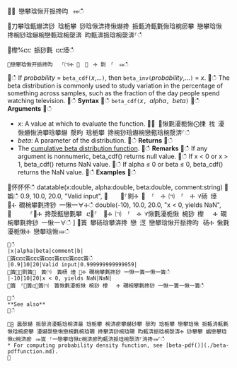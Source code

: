 ਍⌀ 戀攀琀愀开挀搀昀⠀⤀ഀഀ
਍刀攀琀甀爀渀猀 琀栀攀 猀琀愀渀搀愀爀搀 挀甀洀甀氀愀琀椀瘀攀 戀攀琀愀 搀椀猀琀爀椀戀甀琀椀漀渀 昀甀渀挀琀椀漀渀⸀ഀഀ
਍㰀℀ⴀⴀ 挀猀氀 ⴀⴀ㸀ഀഀ
```਍戀攀琀愀开挀搀昀⠀　⸀㈀Ⰰ ㄀　⸀　Ⰰ 㔀　⸀　⤀ഀഀ
```਍ഀഀ
If *probability* = `beta_cdf(`*x*,...`)`, then `beta_inv(`*probability*,...`)` = *x*.਍ഀഀ
The beta distribution is commonly used to study variation in the percentage of something across samples, such as the fraction of the day people spend watching television.਍ഀഀ
**Syntax**਍ഀഀ
`beta_cdf(`*x*`, `*alpha*`, `*beta*`)`਍ഀഀ
**Arguments**਍ഀഀ
* *x*: A value at which to evaluate the function.਍⨀ ⨀愀氀瀀栀愀⨀㨀 䄀 瀀愀爀愀洀攀琀攀爀 漀昀 琀栀攀 搀椀猀琀爀椀戀甀琀椀漀渀⸀ഀഀ
* *beta*: A parameter of the distribution.਍ഀഀ
**Returns**਍ഀഀ
* The [cumulative beta distribution function](https://en.wikipedia.org/wiki/Beta_distribution#Cumulative_distribution_function).਍ഀഀ
**Remarks**਍ഀഀ
If any argument is nonnumeric, beta_cdf() returns null value.਍ഀഀ
If x < 0 or x > 1, beta_cdf() returns NaN value.਍ഀഀ
If alpha ≤ 0 or beta ≤ 0, beta_cdf() returns the NaN value.਍ഀഀ
**Examples**਍ഀഀ
<!-- csl: https://help.kusto.windows.net/Samples -->਍怀怀怀ഀഀ
datatable(x:double, alpha:double, beta:double, comment:string)਍嬀ഀഀ
    0.9, 10.0, 20.0, "Valid input",਍    ㄀⸀㔀Ⰰ ㄀　⸀　Ⰰ ㈀　⸀　Ⰰ ∀砀 㸀 ㄀Ⰰ 礀椀攀氀搀猀 一愀一∀Ⰰഀഀ
    double(-10), 10.0, 20.0, "x < 0, yields NaN",਍    　⸀㄀Ⰰ 搀漀甀戀氀攀⠀ⴀ㄀⸀　⤀Ⰰ ㈀　⸀　Ⰰ ∀愀氀瀀栀愀 椀猀 㰀 　Ⰰ 礀椀攀氀搀猀 一愀一∀ഀഀ
]਍簀 攀砀琀攀渀搀 戀 㴀 戀攀琀愀开挀搀昀⠀砀Ⰰ 愀氀瀀栀愀Ⰰ 戀攀琀愀⤀ഀഀ
```਍ഀഀ
|x|alpha|beta|comment|b|਍簀ⴀⴀⴀ簀ⴀⴀⴀ簀ⴀⴀⴀ簀ⴀⴀⴀ簀ⴀⴀⴀ簀ഀഀ
|0.9|10|20|Valid input|0.999999999999959|਍簀㄀⸀㔀簀㄀　簀㈀　簀砀 㸀 ㄀Ⰰ 礀椀攀氀搀猀 一愀一簀一愀一簀ഀഀ
|-10|10|20|x < 0, yields NaN|NaN|਍簀　⸀㄀簀ⴀ㄀簀㈀　簀愀氀瀀栀愀 椀猀 㰀 　Ⰰ 礀椀攀氀搀猀 一愀一簀一愀一簀ഀഀ
਍ഀഀ
**See also**਍ഀഀ
਍⨀ 䘀漀爀 挀漀洀瀀甀琀椀渀最 琀栀攀 椀渀瘀攀爀猀攀 漀昀 琀栀攀 戀攀琀愀 挀甀洀甀氀愀琀椀瘀攀 瀀爀漀戀愀戀椀氀椀琀礀 搀攀渀猀椀琀礀 昀甀渀挀琀椀漀渀Ⰰ 猀攀攀 嬀戀攀琀愀ⴀ椀渀瘀⠀⤀崀⠀⸀⼀戀攀琀愀ⴀ椀渀瘀昀甀渀挀琀椀漀渀⸀洀搀⤀⸀ഀഀ
* For computing probability density function, see [beta-pdf()](./beta-pdffunction.md).਍